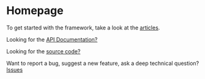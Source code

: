 # Homepage

To get started with the framework, take a look at the [articles](/Paracord/articles/intro.html).

Looking for the [API Documentation?](/Paracord/api/index.html)

Looking for the [source code?](https://github.com/maxnatamo/paracord)

Want to report a bug, suggest a new feature, ask a deep technical question? [Issues](https://github.com/maxnatamo/paracord/issues)